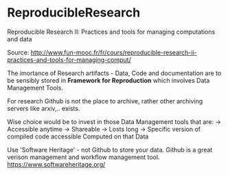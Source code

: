 # ReproducibleResearch
Reproducible Research II: Practices and tools for managing computations and data

Source: http://www.fun-mooc.fr/fr/cours/reproducible-research-ii-practices-and-tools-for-managing-comput/

The imortance of Research artifacts - Data, Code and documentation are to be sensibly stored in **Framework for Reproduction** which involves Data Management Tools. 

For research Github is not the place to archive, rather other archiving servers like arxiv,.. exists. 

Wise choice would be to invest in those Data Management tools that are:
 -> Accessible anytime
 -> Shareable
 -> Losts long 
 -> Specific version of compiled code accessible Computed on that Data
 
Use 'Software Heritage' - not Github to store your data. Github is a great verison management and workflow management tool.
https://www.softwareheritage.org/
